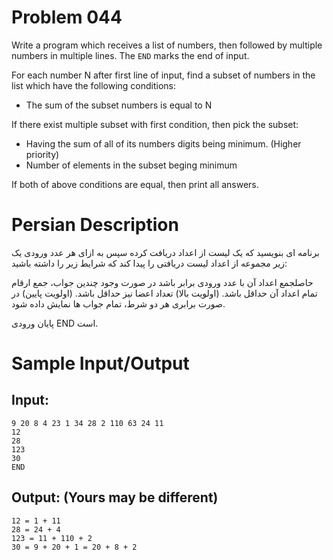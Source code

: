 # Problem 044
Write a program which receives a list of numbers, then followed by multiple numbers in multiple lines. The `END` marks the end of input.

For each number N after first line of input, find a subset of numbers in 
the list which have the following conditions:

- The sum of the subset numbers is equal to N

If there exist multiple subset with first condition, then pick the subset:
- Having the sum of all of its numbers digits being minimum. (Higher priority)
- Number of elements in the subset beging minimum

If both of above conditions are equal, then print all answers.

# Persian Description
برنامه ای بنویسید که یک لیست از اعداد دریافت کرده سپس به ازای هر عدد ورودی یک زیر مجموعه از اعداد لیست دریافتی را پیدا کند که شرایط زیر را داشته باشید:

حاصلجمع اعداد آن با عدد ورودی برابر باشد
در صورت وجود چندین جواب، جمع ارقام تمام اعداد آن حداقل باشد. (اولویت بالا) 
تعداد اعضا نیز حداقل باشد. (اولویت پایین)
در صورت برابری هر دو شرط، تمام جواب ها نمایش داده شود.
 
پایان ورودی END است.

# Sample Input/Output

## Input:
```
9 20 8 4 23 1 34 28 2 110 63 24 11
12
28
123 
30
END
```

## Output: (Yours may be different) 
```
12 = 1 + 11
28 = 24 + 4 
123 = 11 + 110 + 2
30 = 9 + 20 + 1 = 20 + 8 + 2
```